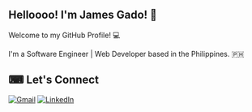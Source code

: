 ## Helloooo! I'm James Gado! 👋

Welcome to my GitHub Profile! 💻

I'm a Software Engineer | Web Developer based in the Philippines. :philippines:

## ⌨ Let's Connect

[![Gmail](https://img.shields.io/badge/Gmail-D14836?style=for-the-badge&logo=gmail&logoColor=white)](gado.james999@gmail.com)
[![LinkedIn](https://img.shields.io/badge/LinkedIn-0077B5?style=for-the-badge&logo=linkedin&logoColor=white)](https://www.linkedin.com/in/james-gado-585477247/)
